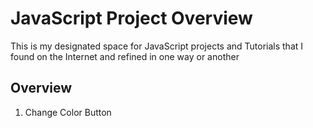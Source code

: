 # JavaScript Project Overview

This is my designated space for JavaScript projects 
and Tutorials that I found on the Internet and refined in one way or another

## Overview

1. Change Color Button